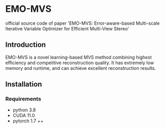 # EMO-MVS
official source code of paper 'EMO-MVS: Error-aware-based Multi-scale Iterative Variable Optimizer for Efficient Multi-View Stereo'

## Introduction
EMO-MVS is a novel learning-based MVS method combining highest efficiency and competitive reconstruction quality. It has extremely low memory and runtime, and can achieve excellent reconstruction results.

[comment]: <> (![]&#40;imgs/Teaser.jpg&#41;)


## Installation
### Requirements
* python 3.8
* CUDA 11.0
* pytorch 1.7 ++
